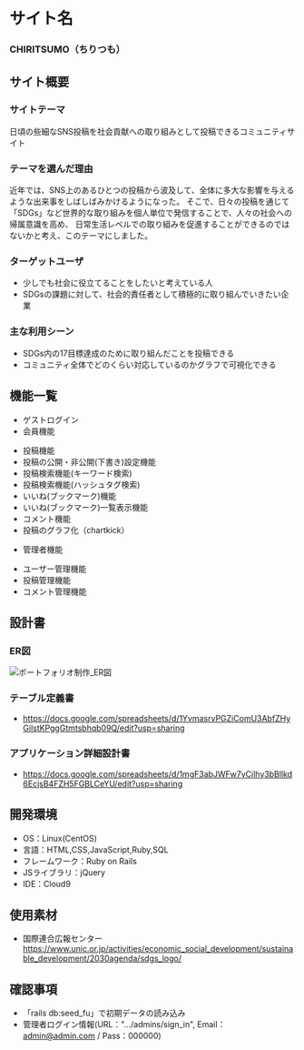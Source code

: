 # サイト名
### CHIRITSUMO（ちりつも）

## サイト概要
### サイトテーマ
日頃の些細なSNS投稿を社会貢献への取り組みとして投稿できるコミュニティサイト

### テーマを選んだ理由
近年では、SNS上のあるひとつの投稿から波及して、全体に多大な影響を与えるような出来事をしばしばみかけるようになった。
そこで、日々の投稿を通じて「SDGs」など世界的な取り組みを個人単位で発信することで、人々の社会への帰属意識を高め、
日常生活レベルでの取り組みを促進することができるのではないかと考え、このテーマにしました。

### ターゲットユーザ
- 少しでも社会に役立てることをしたいと考えている人
- SDGsの課題に対して、社会的責任者として積極的に取り組んでいきたい企業

### 主な利用シーン
- SDGs内の17目標達成のために取り組んだことを投稿できる
- コミュニティ全体でどのくらい対応しているのかグラフで可視化できる

## 機能一覧
- ゲストログイン
- 会員機能
 * 投稿機能
 * 投稿の公開・非公開(下書き)設定機能
 * 投稿検索機能(キーワード検索)
 * 投稿検索機能(ハッシュタグ検索)
 * いいね(ブックマーク)機能
 * いいね(ブックマーク)一覧表示機能
 * コメント機能
 * 投稿のグラフ化（chartkick）

- 管理者機能
 * ユーザー管理機能
 * 投稿管理機能
 * コメント管理機能

## 設計書
### ER図
![ポートフォリオ制作_ER図](https://user-images.githubusercontent.com/76607249/175929810-3cc6f809-e783-4d2f-8f27-03d22b44b8f5.jpg)

### テーブル定義書
- https://docs.google.com/spreadsheets/d/1YvmasrvPGZiComU3AbfZHyGilstKPggGtmtsbhqb09Q/edit?usp=sharing

### アプリケーション詳細設計書
- https://docs.google.com/spreadsheets/d/1mgF3abJWFw7yCjlhy3bBllkd6EcjsB4FZH5FGBLCeYU/edit?usp=sharing


## 開発環境
- OS：Linux(CentOS)
- 言語：HTML,CSS,JavaScript,Ruby,SQL
- フレームワーク：Ruby on Rails
- JSライブラリ：jQuery
- IDE：Cloud9

## 使用素材
<!--- 外部サービスの画像素材・音声素材を使用した場合は、必ずサービス名とURLを明記してください。-->
<!--- 使用しない場合は、使用素材の項目をREADMEから削除してください。-->
- 国際連合広報センター
  https://www.unic.or.jp/activities/economic_social_development/sustainable_development/2030agenda/sdgs_logo/



## 確認事項
- 「rails db:seed_fu」で初期データの読み込み
- 管理者ログイン情報(URL：".../admins/sign_in", Email：admin@admin.com / Pass：000000)